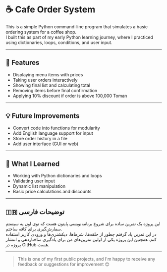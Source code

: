 # ☕ Cafe Order System

This is a simple Python command-line program that simulates a basic ordering system for a coffee shop.  
I built this as part of my early Python learning journey, where I practiced using dictionaries, loops, conditions, and user input.

---

## 🔧 Features

- Displaying menu items with prices
- Taking user orders interactively
- Showing final list and calculating total
- Removing items before final confirmation
- Applying 10% discount if order is above 100,000 Toman

---

## 💡 Future Improvements

- Convert code into functions for modularity
- Add English language support for input
- Store order history in a file
- Add user interface (GUI or web)

---

## 🧠 What I Learned

- Working with Python dictionaries and loops
- Validating user input
- Dynamic list manipulation
- Basic price calculations and discounts

---

## 🇮🇷 توضیحات فارسی

این پروژه یک تمرین ساده برای شروع برنامه‌نویسی پایتون هست که توی اون یه سیستم سفارش‌گیری برای کافه ساختم.  
در این تمرین یاد گرفتم چطور از حلقه‌ها، شرط‌ها، دیکشنری‌ها و ورودی کاربر استفاده کنم. همچنین این پروژه یکی از اولین تمرین‌های من برای یادگیری ساختاردهی و انتشار پروژه در GitHub هست.

---

> This is one of my first public projects, and I'm happy to receive any feedback or suggestions for improvement 😊


